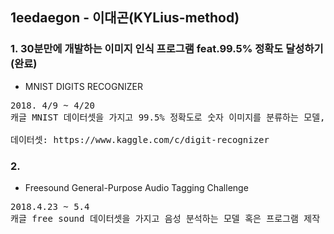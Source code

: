 ## 1eedaegon - 이대곤(KYLius-method)

### 1. 30분만에 개발하는 이미지 인식 프로그램 feat.99.5% 정확도 달성하기(완료)
- MNIST DIGITS RECOGNIZER 
<pre>
2018. 4/9 ~ 4/20
캐글 MNIST 데이터셋을 가지고 99.5% 정확도로 숫자 이미지를 분류하는 모델, 프로그램을 만듬(Tensorflow, CNN 활용). <br>
데이터셋: https://www.kaggle.com/c/digit-recognizer
</pre>

### 2. 
- Freesound General-Purpose Audio Tagging Challenge 
<pre>
2018.4.23 ~ 5.4
캐글 free sound 데이터셋을 가지고 음성 분석하는 모델 혹은 프로그램 제작
</pre>
